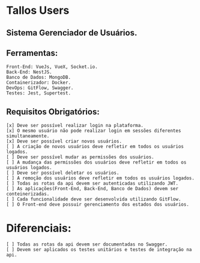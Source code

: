 # Tallos Users

## Sistema Gerenciador de Usuários.

## Ferramentas:

    Front-End: VueJs, VueX, Socket.io.
    Back-End: NestJS.
    Banco de Dados: MongoDB.
    Containerizador: Docker.
    DevOps: GitFlow, Swagger.
    Testes: Jest, Supertest.

## Requisitos Obrigatórios:

    [x] Deve ser possível realizar login na plataforma.
    [x] O mesmo usuário não pode realizar login em sessões diferentes simultaneamente.
    [x] Deve ser possível criar novos usuários.
    [ ] A criação de novos usuários deve refletir em todos os usuários logados.
    [ ] Deve ser possível mudar as permissões dos usuários.
    [ ] A mudança das permissões dos usuários deve refletir em todos os usuários logados.
    [ ] Deve ser possível deletar os usuários.
    [ ] A remoção dos usuários deve refletir em todos os usuários logados.
    [ ] Todas as rotas da api devem ser autenticadas utilizando JWT.
    [ ] As aplicações(Front-End, Back-End, Banco de Dados) devem ser conteinerizadas.
    [ ] Cada funcionalidade deve ser desenvolvida utilizando GitFlow.
    [ ] O Front-end deve possuir gerenciamento dos estados dos usuários.

# Diferenciais:

    [ ] Todas as rotas da api devem ser documentadas no Swagger.
    [ ] Devem ser aplicados os testes unitários e testes de integração na api.
